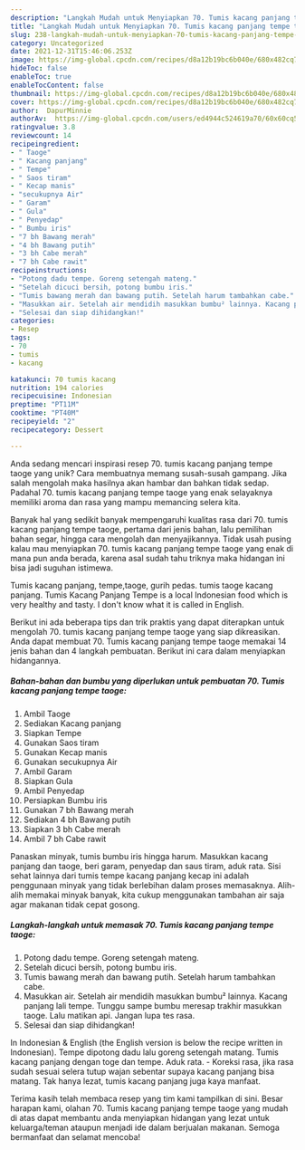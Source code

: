 ```yaml
---
description: "Langkah Mudah untuk Menyiapkan 70. Tumis kacang panjang tempe taoge, Bikin Ngiler"
title: "Langkah Mudah untuk Menyiapkan 70. Tumis kacang panjang tempe taoge, Bikin Ngiler"
slug: 238-langkah-mudah-untuk-menyiapkan-70-tumis-kacang-panjang-tempe-taoge-bikin-ngiler
category: Uncategorized
date: 2021-12-31T15:46:06.253Z
image: https://img-global.cpcdn.com/recipes/d8a12b19bc6b040e/680x482cq70/70-tumis-kacang-panjang-tempe-taoge-foto-resep-utama.jpg
hideToc: false
enableToc: true
enableTocContent: false
thumbnail: https://img-global.cpcdn.com/recipes/d8a12b19bc6b040e/680x482cq70/70-tumis-kacang-panjang-tempe-taoge-foto-resep-utama.jpg
cover: https://img-global.cpcdn.com/recipes/d8a12b19bc6b040e/680x482cq70/70-tumis-kacang-panjang-tempe-taoge-foto-resep-utama.jpg
author:  DapurMinnie
authorAv:  https://img-global.cpcdn.com/users/ed4944c524619a70/60x60cq50/avatar.jpg
ratingvalue: 3.8
reviewcount: 14
recipeingredient:
- " Taoge"
- " Kacang panjang"
- " Tempe"
- " Saos tiram"
- " Kecap manis"
- "secukupnya Air"
- " Garam"
- " Gula"
- " Penyedap"
- " Bumbu iris"
- "7 bh Bawang merah"
- "4 bh Bawang putih"
- "3 bh Cabe merah"
- "7 bh Cabe rawit"
recipeinstructions:
- "Potong dadu tempe. Goreng setengah mateng."
- "Setelah dicuci bersih, potong bumbu iris."
- "Tumis bawang merah dan bawang putih. Setelah harum tambahkan cabe."
- "Masukkan air. Setelah air mendidih masukkan bumbu² lainnya. Kacang panjang lali tempe. Tunggu sampe bumbu meresap trakhir masukkan taoge. Lalu matikan api. Jangan lupa tes rasa."
- "Selesai dan siap dihidangkan!"
categories:
- Resep
tags:
- 70
- tumis
- kacang

katakunci: 70 tumis kacang 
nutrition: 194 calories
recipecuisine: Indonesian
preptime: "PT11M"
cooktime: "PT40M"
recipeyield: "2"
recipecategory: Dessert

---
```



Anda sedang mencari inspirasi resep 70. tumis kacang panjang tempe taoge yang unik? Cara membuatnya memang susah-susah gampang. Jika salah mengolah maka hasilnya akan hambar dan bahkan tidak sedap. Padahal 70. tumis kacang panjang tempe taoge yang enak selayaknya memiliki aroma dan rasa yang mampu memancing selera kita.


Banyak hal yang sedikit banyak mempengaruhi kualitas rasa dari 70. tumis kacang panjang tempe taoge, pertama dari jenis bahan, lalu pemilihan bahan segar, hingga cara mengolah dan menyajikannya. Tidak usah pusing kalau mau menyiapkan 70. tumis kacang panjang tempe taoge yang enak di mana pun anda berada, karena asal sudah tahu triknya maka hidangan ini bisa jadi suguhan istimewa.

Tumis kacang panjang, tempe,taoge, gurih pedas. tumis taoge kacang panjang. Tumis Kacang Panjang Tempe is a local Indonesian food which is very healthy and tasty. I don&#39;t know what it is called in English.


Berikut ini ada beberapa tips dan trik praktis yang dapat diterapkan untuk mengolah 70. tumis kacang panjang tempe taoge yang siap dikreasikan. Anda dapat membuat 70. Tumis kacang panjang tempe taoge memakai 14 jenis bahan dan 4 langkah pembuatan. Berikut ini cara dalam menyiapkan hidangannya.

<!--inarticleads1-->

##### Bahan-bahan dan bumbu yang diperlukan untuk pembuatan 70. Tumis kacang panjang tempe taoge:

1. Ambil  Taoge
1. Sediakan  Kacang panjang
1. Siapkan  Tempe
1. Gunakan  Saos tiram
1. Gunakan  Kecap manis
1. Gunakan secukupnya Air
1. Ambil  Garam
1. Siapkan  Gula
1. Ambil  Penyedap
1. Persiapkan  Bumbu iris
1. Gunakan 7 bh Bawang merah
1. Sediakan 4 bh Bawang putih
1. Siapkan 3 bh Cabe merah
1. Ambil 7 bh Cabe rawit


Panaskan minyak, tumis bumbu iris hingga harum. Masukkan kacang panjang dan taoge, beri garam, penyedap dan saus tiram, aduk rata. Sisi sehat lainnya dari tumis tempe kacang panjang kecap ini adalah penggunaan minyak yang tidak berlebihan dalam proses memasaknya. Alih-alih memakai minyak banyak, kita cukup menggunakan tambahan air saja agar makanan tidak cepat gosong. 

<!--inarticleads2-->

##### Langkah-langkah untuk memasak 70. Tumis kacang panjang tempe taoge:

1. Potong dadu tempe. Goreng setengah mateng.
1. Setelah dicuci bersih, potong bumbu iris.
1. Tumis bawang merah dan bawang putih. Setelah harum tambahkan cabe.
1. Masukkan air. Setelah air mendidih masukkan bumbu² lainnya. Kacang panjang lali tempe. Tunggu sampe bumbu meresap trakhir masukkan taoge. Lalu matikan api. Jangan lupa tes rasa.
1. Selesai dan siap dihidangkan!

In Indonesian &amp; English (the English version is below the recipe written in Indonesian). Tempe dipotong dadu lalu goreng setengah matang. Tumis kacang panjang dengan toge dan tempe. Aduk rata. - Koreksi rasa, jika rasa sudah sesuai selera tutup wajan sebentar supaya kacang panjang bisa matang. Tak hanya lezat, tumis kacang panjang juga kaya manfaat. 

Terima kasih telah membaca resep yang tim kami tampilkan di sini. Besar harapan kami, olahan 70. Tumis kacang panjang tempe taoge yang mudah di atas dapat membantu anda menyiapkan hidangan yang lezat untuk keluarga/teman ataupun menjadi ide dalam berjualan makanan. Semoga bermanfaat dan selamat mencoba!
